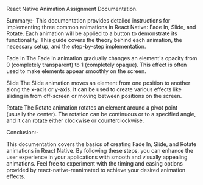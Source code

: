 React Native Animation Assignment Documentation.

Summary:-
This documentation provides detailed instructions for implementing three common animations in React Native: Fade In, Slide, and Rotate. Each animation will be applied to a button to demonstrate its functionality. This guide covers the theory behind each animation, the necessary setup, and the step-by-step implementation.

Fade In
The Fade In animation gradually changes an element's opacity from 0 (completely transparent) to 1 (completely opaque). This effect is often used to make elements appear smoothly on the screen.

Slide
The Slide animation moves an element from one position to another along the x-axis or y-axis. It can be used to create various effects like sliding in from off-screen or moving between positions on the screen.

Rotate
The Rotate animation rotates an element around a pivot point (usually the center). The rotation can be continuous or to a specified angle, and it can rotate either clockwise or counterclockwise.

Conclusion:-

This documentation covers the basics of creating Fade In, Slide, and Rotate animations in React Native. By following these steps, you can enhance the user experience in your applications with smooth and visually appealing animations. Feel free to experiment with the timing and easing options provided by react-native-reanimated to achieve your desired animation effects.
